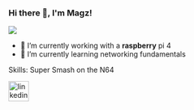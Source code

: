 ### Hi there 👋, I'm Magz! 
![](https://i.ebayimg.com/00/s/Mjk2WDE2MDA=/z/ykcAAOSw8hxbLD7m/$_57.JPG?set_id=8800005007)

- 🔭 I’m currently working with a  **raspberry** pi 4
- 🌱 I’m currently learning networking fundamentals

Skills: Super Smash on the N64



[<img src='https://cdn.jsdelivr.net/npm/simple-icons@3.0.1/icons/linkedin.svg' alt='linkedin' height='40'>](https://www.linkedin.com/in/https://www.linkedin.com/in/cmagalotti//)  


